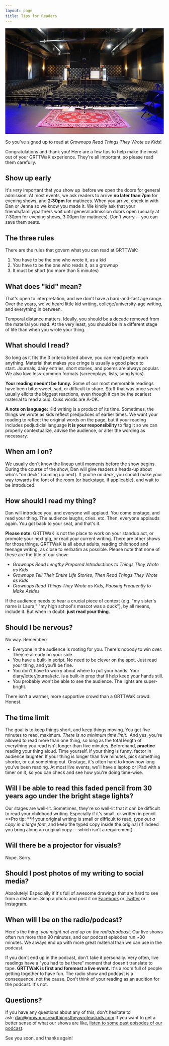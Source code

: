 ```yaml
---
layout: page
title: Tips for Readers
---
```


![GRTTWaK](/images/park-theatre-stage.jpg)

So you've signed up to read at _Grownups Read Things They Wrote as Kids_!

Congratulations and thank you! Here are a few tips to help make the most out of your GRTTWaK experience. They're all important, so please read them carefully.

## Show up early

It's _very_ important that you show up  before we open the doors for general admission. At most events, we ask readers to arrive **no later than 7pm** for evening shows, and **2:30pm** for matinees. When you arrive, check in with Dan or Jenna so we know you made it. We kindly ask that your friends/family/partners wait until general admission doors open (usually at 7:30pm for evening shows, 3:00pm for matinees). Don't worry -- you can save them seats.

## The three rules

There are the rules that govern what you can read at GRTTWaK:

1.  You have to be the one who wrote it, as a kid
2.  You have to be the one who reads it, as a grownup
3.  It must be short (no more than 5 minutes)

## What does "kid" mean?

That's open to interpretation, and we don't have a hard-and-fast age range. Over the years, we've heard little kid writing, college/university-age writing, and everything in between.

Temporal distance matters. Ideally, you should be a decade removed from the material you read. At the very least, you should be in a different stage of life than when you wrote your thing.

## What should I read?

So long as it fits the 3 criteria listed above, you can read pretty much anything. Material that makes you cringe is usually a good place to start. Journals, dairy entries, short stories, and poems are always popular. We also love less-common formats (screenplays, lists, song lyrics).

**Your reading needn’t be funny.** Some of our most memorable readings have been bittersweet, sad, or difficult to share. Stuff that was once _secret_ usually elicits the biggest reactions, even though it can be the scariest material to read aloud. Cuss words are A-OK.

**A note on language:** Kid writing is a product of its time. Sometimes, the things we wrote as kids reflect predjudices of earlier times. We want your reading to reflect the original words on the page, but if your reading includes pedjudicial language **it is your responsibility** to flag it so we can properly contextualize, advise the audience, or alter the wording as necessary.

## When am I on?

We usually don't know the lineup until moments before the show begins. During the course of the show, Dan will give readers a heads-up about who's "on deck" (coming up next). If you're on deck, you should make your way towards the font of the room (or backstage, if applicable), and wait to be introduced.

## How should I read my thing?

Dan will introduce you, and everyone will applaud. You come onstage, and read your thing. The audience laughs, cries. etc. Then, everyone applauds again. You got back to your seat, and that's it.

**Please note:** GRTTWaK is not the place to work on your standup act, or promote your next gig, or read your current writing. There are other shows for those things. GRTTWaK is all about adults, reading childhood and teenage writing, as close to verbatim as possible. Please note that none of these are the title of our show:

*   _Grownups Read Lengthy Prepared Introductions to Things They Wrote as Kids_
*   _Grownups Tell Their Entire Life Stories, Then Read Things They Wrote as Kids_
*   _Grownups Read Things They Wrote as Kids, Pausing Frequently to Make Asides_

If the audience needs to hear a crucial piece of context (e.g. "my sister's name is Laura," "my high school's mascot was a duck"), by all means, include it. But when in doubt: **just read your thing**.

## Should I be nervous?

No way. Remember:

*   Everyone in the audience is rooting for you. There's nobody to win over. They're already on your side.
*   You have a built-in script. No need to be clever on the spot. Just read your thing, and you'll be fine.
*   You don't have to worry about where to put your hands. Your diary/letter/journal/etc. is a built-in prop that'll help keep your hands still.
*   You probably won't be able to see the audience. The lights are super-bright.

There isn't a warmer, more supportive crowd than a GRTTWaK crowd. Honest.

## The time limit

The goal is to keep things short, and keep things moving. You get five minutes to read, maximum. _There is no minimum time limit_.  And yes, you're allowed to read more than one thing, so long as the total length of everything you read isn't longer than five minutes. Beforehand, **practice** reading your thing aloud. Time yourself. If your thing is funny, factor in audience laughter. If your thing is longer than five minutes, pick something shorter, or cut something out. Onstage, it's often hard to know how long you've been reading. At most live events, we'll have a laptop or iPad with a timer on it, so you can check and see how you're doing time-wise.

## Will I be able to read this faded pencil from 30 years ago under the bright stage lights?

Our stages are well-lit. Sometimes, they're so well-lit that it can be difficult to read your childhood writing. Especially if it's small, or written in pencil. **Pro tip: **if your original writing is small or difficult to read, _type out a copy in a large font_, and keep the typed copy inside the original (if indeed you bring along an original copy -- which isn't a requirement).

## Will there be a projector for visuals?

Nope. Sorry.

## Should I post photos of my writing to social media?

Absolutely! Especially if it's full of awesome drawings that are hard to see from a distance. Snap a photo and post it on [Facebook](https://www.facebook.com/grownupsreadthingstheywroteaskids?fref=nf) or [Twitter](https://twitter.com/grttwak) or [Instagram](http://instagram.com/grttwak/).

## When will I be on the radio/podcast?

Here's the thing: _you might not end up on the radio/podcast_. Our live shows often run more than 90 minutes, and our podcast episodes run ~30 minutes. We always end up with more great material than we can use in the podcast.

If you don't end up in the podcast, don't take it personally. Very often, live readings have a "you had to be there" moment that doesn't translate to tape. **GRTTWaK is first and foremost a live event.** It's a room full of people getting together to have fun. The radio show and podcast is a consequence, not the cause. Don't think of your reading as an audition for the podcast. It's not.

## Questions?

If you have any questions about any of this, don't hesitate to ask: [dan@grownupsreadthingstheywroteaskids.com](mailto:dan@grownupsreadthingstheywroteaskids.com) If you want to get a better sense of what our shows are like, [listen to some past episodes of our podcast](http://www.grownupsreadthingstheywroteaskids.com/category/podcast/).

See you soon, and thanks again! 